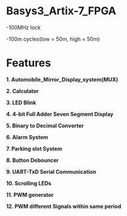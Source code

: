 # Basys3_Artix-7_FPGA

-100MHz lock

-100m cycles(low = 50m, high = 50m)

# Features

**1. Automobile_Mirror_Display_system(MUX)**

**2. Calculator**

**3. LED Blink**

**4. 4-bit Full Adder Seven Segment Display**

**5. Binary to Decimal Converter**

**6. Alarm System**

**7. Parking slot System**

**8. Button Debouncer**

**9. UART-TxD Serial Communication**

**10. Scrolling LEDs**

**11. PWM generator**

**12. PWM different Signals within same period**

